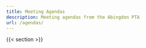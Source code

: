 ```yaml
---
title: Meeting Agendas
description: Meeting agendas from the Abingdon PTA
url: /agendas/
---
```


{{< section >}}